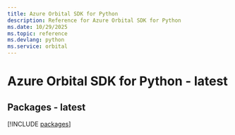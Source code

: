 ```yaml
---
title: Azure Orbital SDK for Python
description: Reference for Azure Orbital SDK for Python
ms.date: 10/29/2025
ms.topic: reference
ms.devlang: python
ms.service: orbital
---
```

# Azure Orbital SDK for Python - latest
## Packages - latest
[!INCLUDE [packages](orbital-index.md)]
